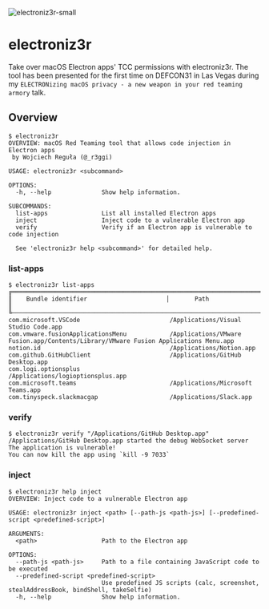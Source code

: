 ![electroniz3r-small](https://github.com/r3ggi/electroniz3r/assets/15366054/80a5cddf-438e-4ca2-9108-7000cd905b3c)

# electroniz3r
Take over macOS Electron apps' TCC permissions with electroniz3r. The tool has been presented for the first time on DEFCON31 in Las Vegas during my `ELECTRONizing macOS privacy - a new weapon in your red teaming armory` talk.

## Overview

```
$ electroniz3r
OVERVIEW: macOS Red Teaming tool that allows code injection in Electron apps
 by Wojciech Reguła (@_r3ggi)

USAGE: electroniz3r <subcommand>

OPTIONS:
  -h, --help              Show help information.

SUBCOMMANDS:
  list-apps               List all installed Electron apps
  inject                  Inject code to a vulnerable Electron app
  verify                  Verify if an Electron app is vulnerable to code injection

  See 'electroniz3r help <subcommand>' for detailed help.
```

### list-apps

```
$ electroniz3r list-apps
╔══════════════════════════════════════════════════════════════════════════════════════════════════════╗
║    Bundle identifier                      │       Path                                               ║
╚──────────────────────────────────────────────────────────────────────────────────────────────────────╝
com.microsoft.VSCode                         /Applications/Visual Studio Code.app
com.vmware.fusionApplicationsMenu            /Applications/VMware Fusion.app/Contents/Library/VMware Fusion Applications Menu.app
notion.id                                    /Applications/Notion.app
com.github.GitHubClient                      /Applications/GitHub Desktop.app
com.logi.optionsplus                         /Applications/logioptionsplus.app
com.microsoft.teams                          /Applications/Microsoft Teams.app
com.tinyspeck.slackmacgap                    /Applications/Slack.app
```

### verify

```
$ electroniz3r verify "/Applications/GitHub Desktop.app"
/Applications/GitHub Desktop.app started the debug WebSocket server
The application is vulnerable!
You can now kill the app using `kill -9 7033`
```

### inject

```
$ electroniz3r help inject
OVERVIEW: Inject code to a vulnerable Electron app

USAGE: electroniz3r inject <path> [--path-js <path-js>] [--predefined-script <predefined-script>]

ARGUMENTS:
  <path>                  Path to the Electron app

OPTIONS:
  --path-js <path-js>     Path to a file containing JavaScript code to be executed
  --predefined-script <predefined-script>
                          Use predefined JS scripts (calc, screenshot, stealAddressBook, bindShell, takeSelfie)
  -h, --help              Show help information.
```
